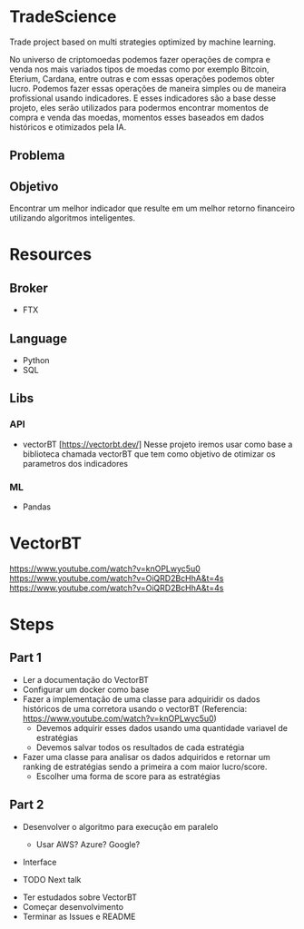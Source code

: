 # TradeScience
Trade project based on multi strategies optimized by machine learning.

No universo de criptomoedas podemos fazer operações de compra e venda nos mais variados tipos de moedas como por exemplo Bitcoin, Eterium, Cardana, entre outras e com essas operações podemos obter lucro.
Podemos fazer essas operações de maneira simples ou de maneira profissional usando indicadores. E esses indicadores são a base desse projeto, eles serão 
utilizados para podermos encontrar momentos de compra e venda das moedas, momentos esses baseados em dados históricos e otimizados pela IA.

## Problema


## Objetivo
Encontrar um melhor indicador que resulte em um melhor retorno financeiro utilizando algoritmos inteligentes.

# Resources
## Broker
* FTX

## Language
* Python
* SQL

## Libs
### API
* vectorBT [https://vectorbt.dev/]
Nesse projeto iremos usar como base a biblioteca chamada vectorBT que tem como objetivo de otimizar os parametros dos indicadores

### ML
* Pandas

# VectorBT
https://www.youtube.com/watch?v=knOPLwyc5u0
https://www.youtube.com/watch?v=OiQRD2BcHhA&t=4s
https://www.youtube.com/watch?v=OiQRD2BcHhA&t=4s

# Steps
## Part 1
* Ler a documentação do VectorBT 
* Configurar um docker como base
* Fazer a implementação de uma classe para adquiridir os dados históricos de uma corretora usando o vectorBT (Referencia: https://www.youtube.com/watch?v=knOPLwyc5u0)
  - Devemos adquirir esses dados usando uma quantidade variavel de estratégias
  - Devemos salvar todos os resultados de cada estratégia
* Fazer uma classe para analisar os dados adquiridos e retornar um ranking de estratégias sendo a primeira a com maior lucro/score.
  - Escolher uma forma de score para as estratégias

## Part 2
* Desenvolver o algoritmo para execução em paralelo
  - Usar AWS? Azure? Google?
* Interface

* TODO Next talk
- Ter estudados sobre VectorBT
- Começar desenvolvimento
- Terminar as Issues e README
